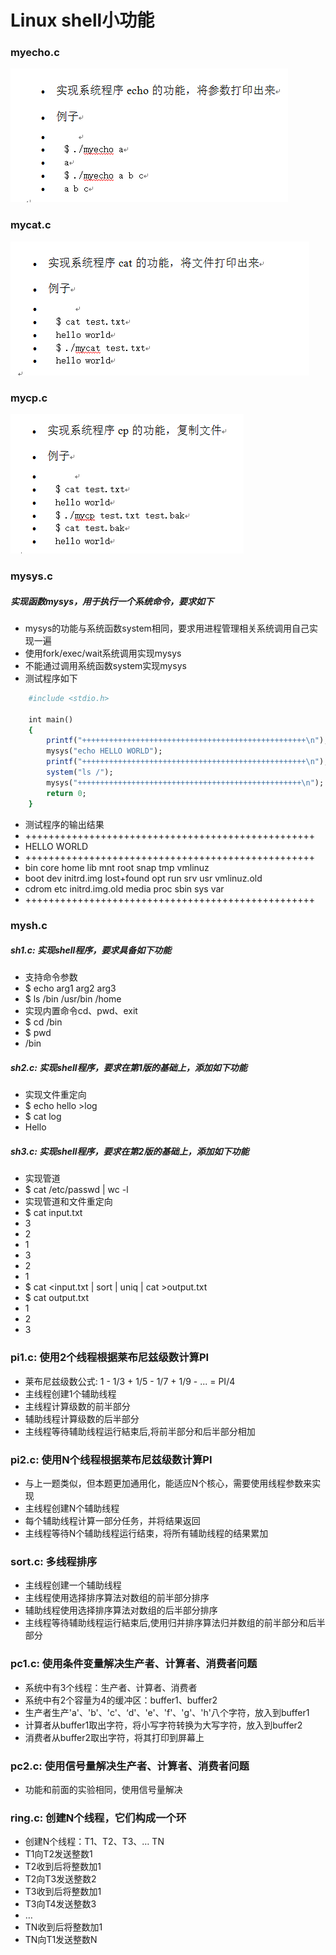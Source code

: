 # Linux shell小功能

### myecho.c
![](https://github.com/Mai-Pu/Shell/raw/master/pic/1.png)

### mycat.c
![](https://github.com/Mai-Pu/Shell/raw/master/pic/2.png)

### mycp.c
![](https://github.com/Mai-Pu/Shell/raw/master/pic/3.png)

### mysys.c
##### 实现函数mysys，用于执行一个系统命令，要求如下
*	mysys的功能与系统函数system相同，要求用进程管理相关系统调用自己实现一遍
*	使用fork/exec/wait系统调用实现mysys
*	不能通过调用系统函数system实现mysys
*	测试程序如下
```ruby
	#include <stdio.h>
	
	int main()
	{
	    printf("++++++++++++++++++++++++++++++++++++++++++++++++++\n");
	    mysys("echo HELLO WORLD");
	    printf("++++++++++++++++++++++++++++++++++++++++++++++++++\n");
	    system("ls /");
	    mysys("++++++++++++++++++++++++++++++++++++++++++++++++++\n");
	    return 0;
	}
```	
*	测试程序的输出结果
*	++++++++++++++++++++++++++++++++++++++++++++++++++
*	HELLO WORLD
*	++++++++++++++++++++++++++++++++++++++++++++++++++
*	bin		core  home	lib	mnt	root	snap	tmp		vmlinuz
*	boot	dev   initrd.img	lost+found	opt	run	srv	usr	vmlinuz.old
*	cdrom	etc   initrd.img.old	media	proc	sbin	sys	var
*	++++++++++++++++++++++++++++++++++++++++++++++++++

### mysh.c
##### sh1.c: 实现shell程序，要求具备如下功能
*	支持命令参数
*	$ echo arg1 arg2 arg3
*	$ ls /bin /usr/bin /home
*	实现内置命令cd、pwd、exit
*	$ cd /bin
*	$ pwd
*	/bin

##### sh2.c: 实现shell程序，要求在第1版的基础上，添加如下功能
*	实现文件重定向
*	$ echo hello >log
*	$ cat log
*	Hello

##### sh3.c: 实现shell程序，要求在第2版的基础上，添加如下功能
*	实现管道
*	$ cat /etc/passwd | wc -l
*	实现管道和文件重定向
*	$ cat input.txt
*	3
*	2
*	1
*	3
*	2
*	1
*	$ cat <input.txt | sort | uniq | cat >output.txt
*	$ cat output.txt
*	1
*	2
*	3

### pi1.c: 使用2个线程根据莱布尼兹级数计算PI
*	莱布尼兹级数公式: 1 - 1/3 + 1/5 - 1/7 + 1/9 - ... = PI/4
*	主线程创建1个辅助线程
*	主线程计算级数的前半部分
*	辅助线程计算级数的后半部分
*	主线程等待辅助线程运行結束后,将前半部分和后半部分相加

### pi2.c: 使用N个线程根据莱布尼兹级数计算PI
*	与上一题类似，但本题更加通用化，能适应N个核心，需要使用线程参数来实现
*	主线程创建N个辅助线程
*	每个辅助线程计算一部分任务，并将结果返回
*	主线程等待N个辅助线程运行结束，将所有辅助线程的结果累加

### sort.c: 多线程排序
*	主线程创建一个辅助线程
*	主线程使用选择排序算法对数组的前半部分排序
*	辅助线程使用选择排序算法对数组的后半部分排序
*	主线程等待辅助线程运行結束后,使用归并排序算法归并数组的前半部分和后半部分

### pc1.c: 使用条件变量解决生产者、计算者、消费者问题
*	系统中有3个线程：生产者、计算者、消费者
*	系统中有2个容量为4的缓冲区：buffer1、buffer2
*	生产者生产'a'、'b'、'c'、‘d'、'e'、'f'、'g'、'h'八个字符，放入到buffer1
*	计算者从buffer1取出字符，将小写字符转换为大写字符，放入到buffer2
*	消费者从buffer2取出字符，将其打印到屏幕上

### pc2.c: 使用信号量解决生产者、计算者、消费者问题
*	功能和前面的实验相同，使用信号量解决

### ring.c: 创建N个线程，它们构成一个环
*	创建N个线程：T1、T2、T3、… TN
*	T1向T2发送整数1
*	T2收到后将整数加1
*	T2向T3发送整数2
*	T3收到后将整数加1
*	T3向T4发送整数3
*	…
*	TN收到后将整数加1
*	TN向T1发送整数N
